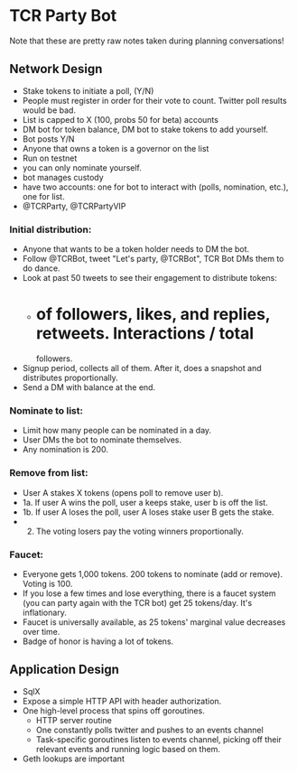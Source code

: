 # TCR Party Bot
Note that these are pretty raw notes taken during planning conversations!

## Network Design
* Stake tokens to initiate a poll, (Y/N)
* People must register in order for their vote to count. Twitter poll results
  would be bad.
* List is capped to X (100, probs 50 for beta) accounts
* DM bot for token balance, DM bot to stake tokens to add yourself.
* Bot posts Y/N
* Anyone that owns a token is a governor on the list
* Run on testnet
* you can only nominate yourself.
* bot manages custody
* have two accounts: one for bot to interact with (polls, nomination, etc.),
  one for list.
* @TCRParty, @TCRPartyVIP

### Initial distribution:
* Anyone that wants to be a token holder needs to DM the bot.
* Follow @TCRBot, tweet "Let's party, @TCRBot", TCR Bot DMs them to do dance.
* Look at past 50 tweets to see their engagement to distribute tokens:
    * # of followers, likes, and replies, retweets. Interactions / total
      followers.
* Signup period, collects all of them. After it, does a snapshot and
  distributes proportionally.
* Send a DM with balance at the end.

### Nominate to list:
* Limit how many people can be nominated in a day.
* User DMs the bot to nominate themselves.
* Any nomination is 200.

### Remove from list:
* User A stakes X tokens (opens poll to remove user b).
* 1a. If user A wins the poll, user a keeps stake, user b is off the list.
* 1b. If user A loses the poll, user A loses stake user B gets the stake.
* 2. The voting losers pay the voting winners proportionally.

### Faucet:
* Everyone gets 1,000 tokens. 200 tokens to nominate (add or remove). Voting is
  100.
* If you lose a few times and lose everything, there is a faucet system (you
  can party again with the TCR bot) get 25 tokens/day. It's inflationary.
* Faucet is universally available, as 25 tokens' marginal value decreases over
  time.
* Badge of honor is having a lot of tokens.

## Application Design
* SqlX
* Expose a simple HTTP API with header authorization.
* One high-level process that spins off goroutines.
    * HTTP server routine 
    * One constantly polls twitter and pushes to an events channel 
    * Task-specific goroutines listen to events channel, picking off their
      relevant events and running logic based on them.
* Geth lookups are important 

